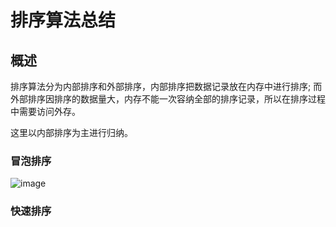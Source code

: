 # 排序算法总结

## 概述

排序算法分为内部排序和外部排序，内部排序把数据记录放在内存中进行排序;
而外部排序因排序的数据量大，内存不能一次容纳全部的排序记录，所以在排序过程中需要访问外存。

这里以内部排序为主进行归纳。

### 冒泡排序
![image](../../asserts/bubblesort.png)



### 快速排序

